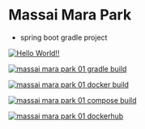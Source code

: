 # Massai Mara Park

+ spring boot gradle project

[![Hello World!!](https://github.com/ciocio97/massai_mara_park_gradle/actions/workflows/01helloworld.yaml/badge.svg)](https://github.com/ciocio97/massai_mara_park_gradle/actions/workflows/01helloworld.yaml)

[![massai mara park 01 gradle build](https://github.com/ciocio97/massai_mara_park_gradle/actions/workflows/02mmpark_gradle_build.yaml/badge.svg)](https://github.com/ciocio97/massai_mara_park_gradle/actions/workflows/02mmpark_gradle_build.yaml)

[![massai mara park 01 docker build](https://github.com/ciocio97/massai_mara_park_gradle/actions/workflows/03mmpark_docker_build.yaml/badge.svg)](https://github.com/ciocio97/massai_mara_park_gradle/actions/workflows/03mmpark_docker_build.yaml)

[![massai mara park 01 compose build](https://github.com/ciocio97/massai_mara_park_gradle/actions/workflows/04mmpark_compose_build.yaml/badge.svg)](https://github.com/ciocio97/massai_mara_park_gradle/actions/workflows/04mmpark_compose_build.yaml)

[![massai mara park 01 dockerhub](https://github.com/ciocio97/massai_mara_park_gradle/actions/workflows/05mmpark_dockerhub.yaml/badge.svg)](https://github.com/ciocio97/massai_mara_park_gradle/actions/workflows/05mmpark_dockerhub.yaml)